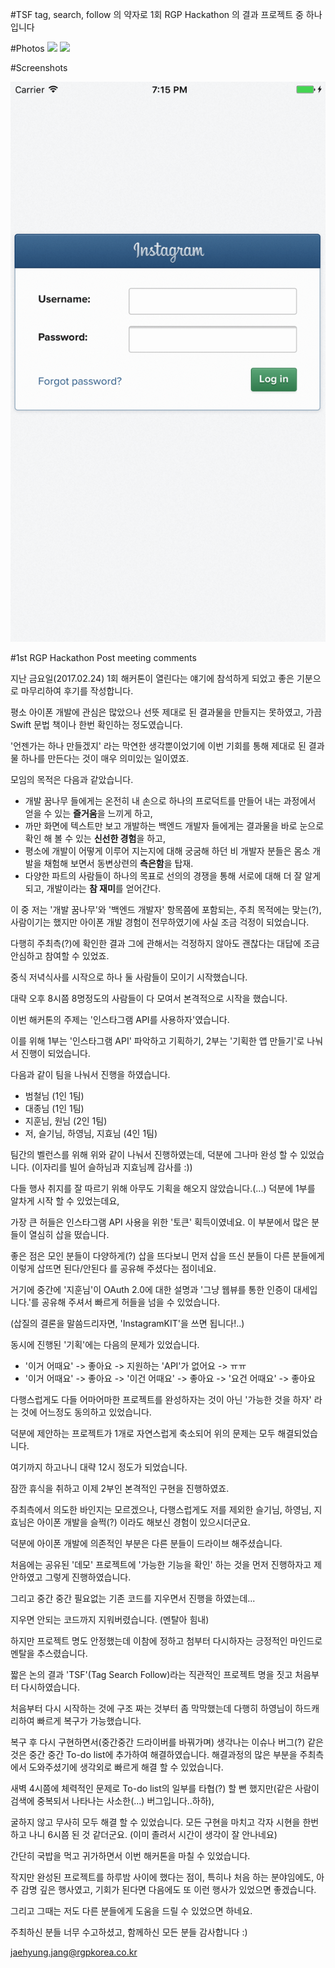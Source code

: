#TSF
tag, search, follow 의 약자로 1회 RGP Hackathon 의 결과 프로젝트 중 하나입니다

#Photos
<img src="https://raw.githubusercontent.com/beomcheol/TSF/master/Screenshots/Image%20uploaded%20from%20iOS.jpg">
<img src="https://raw.githubusercontent.com/beomcheol/TSF/master/Screenshots/Image%20uploaded%20from%20iOS%20(1).jpg">

#Screenshots

<img src="https://github.com/Sprexatura/TSF/blob/master/Screenshots/working.gif">

#1st RGP Hackathon Post meeting comments

지난 금요일(2017.02.24) 1회 해커톤이 열린다는 얘기에 참석하게 되었고 좋은 기분으로 마무리하여 후기를 작성합니다.


평소 아이폰 개발에 관심은 많았으나 선뜻 제대로 된 결과물을 만들지는 못하였고, 가끔 Swift 문법 책이나 한번 확인하는 정도였습니다.

'언젠가는 하나 만들겠지' 라는 막연한 생각뿐이었기에 이번 기회를 통해 제대로 된 결과물 하나를 만든다는 것이 매우 의미있는 일이였죠.

모임의 목적은 다음과 같았습니다.

- 개발 꿈나무 들에게는 온전히 내 손으로 하나의 프로덕트를 만들어 내는 과정에서 얻을 수 있는 **즐거움**을 느끼게 하고,
- 까만 화면에 텍스트만 보고 개발하는 백엔드 개발자 들에게는 결과물을 바로 눈으로 확인 해 볼 수 있는 **신선한 경험**을 하고,
- 평소에 개발이 어떻게 이루어 지는지에 대해 궁굼해 하던 비 개발자 분들은 몸소 개발을 채험해 보면서 동변상련의 **측은함**을 탑재.
- 다양한 파트의 사람들이 하나의 목표로 선의의 경쟁을 통해 서로에 대해 더 잘 알게 되고, 개발이라는 **참 재미**를 얻어간다.

이 중 저는 '개발 꿈나무'와 '백엔드 개발자' 항목쯤에 포함되는, 주최 목적에는 맞는(?), 사람이기는 했지만 아이폰 개발 경험이 전무하였기에 사실 조금 걱정이 되었습니다.

다행히 주최측(?)에 확인한 결과 그에 관해서는 걱정하지 않아도 괜찮다는 대답에 조금 안심하고 참여할 수 있었죠.

중식 저녁식사를 시작으로 하나 둘 사람들이 모이기 시작했습니다.

대략 오후 8시쯤 8명정도의 사람들이 다 모여서 본격적으로 시작을 했습니다.

이번 해커톤의 주제는 '인스타그램 API를 사용하자'였습니다.

이를 위해 1부는 '인스타그램 API' 파악하고 기획하기, 2부는 '기획한 앱 만들기'로 나눠서 진행이 되었습니다.

다음과 같이 팀을 나눠서 진행을 하였습니다.

- 범철님 (1인 1팀)
- 대종님 (1인 1팀)
- 지훈님, 원님 (2인 1팀)
- 저, 슬기님, 하영님, 지효님 (4인 1팀)

팀간의 벨런스를 위해 위와 같이 나눠서 진행하였는데, 덕분에 그나마 완성 할 수 있었습니다. (이자리를 빌어 슬하님과 지효님께 감사를 :))

다들 행사 취지를 잘 따르기 위해 아무도 기획을 해오지 않았습니다.(...) 덕분에 1부를 알차게 시작 할 수 있었는데요,

가장 큰 허들은 인스타그램 API 사용을 위한 '토큰' 획득이였네요. 이 부분에서 많은 분들이 열심히 삽을 떴습니다.

좋은 점은 모인 분들이 다양하게(?) 삽을 뜨다보니 먼저 삽을 뜨신 분들이 다른 분들에게 이렇게 삽뜨면 된다/안된다 를 공유해 주셨다는 점이네요.

거기에 중간에 '지훈님'이 OAuth 2.0에 대한 설명과 '그냥 웹뷰를 통한 인증이 대세입니다.'를 공유해 주셔서 빠르게 허들을 넘을 수 있었습니다.

(삽질의 결론을 말씀드리자면, 'InstagramKIT'을 쓰면 됩니다!..)

동시에 진행된 '기획'에는 다음의 문제가 있었습니다.

- '이거 어때요' -> 좋아요 -> 지원하는 'API'가 없어요 -> ㅠㅠ
- '이거 어때요' -> 좋아요 -> '이건 어때요' -> 좋아요 -> '요건 어때요' -> 좋아요

다행스럽게도 다들 어마어마한 프로젝트를 완성하자는 것이 아닌 '가능한 것을 하자' 라는 것에 어느정도 동의하고 있었습니다.

덕분에 제안하는 프로젝트가 1개로 자연스럽게 축소되어 위의 문제는 모두 해결되었습니다.

여기까지 하고나니 대략 12시 정도가 되었습니다.

잠깐 휴식을 취하고 이제 2부인 본격적인 구현을 진행하였죠.

주최측에서 의도한 바인지는 모르겠으나, 다행스럽게도 저를 제외한 슬기님, 하영님, 지효님은 아이폰 개발을 슬쩍(?) 이라도 해보신 경험이 있으시더군요.

덕분에 아이폰 개발에 의존적인 부분은 다른 분들이 드라이브 해주셨습니다.

처음에는 공유된 '데모' 프로젝트에 '가능한 기능을 확인' 하는 것을 먼저 진행하자고 제안하였고 그렇게 진행하였습니다.

그리고 중간 중간 필요없는 기존 코드를 지우면서 진행을 하였는데...

지우면 안되는 코드까지 지워버렸습니다. (멘탈아 힘내)

하지만 프로젝트 명도 안정했는데 이참에 정하고 첨부터 다시하자는 긍정적인 마인드로 멘탈을 추스렸습니다.

짧은 논의 결과 'TSF'(Tag Search Follow)라는 직관적인 프로젝트 명을 짓고 처음부터 다시하였습니다.

처음부터 다시 시작하는 것에 구조 짜는 것부터 좀 막막했는데 다행히 하영님이 하드캐리하여 빠르게 복구가 가능했습니다.

복구 후 다시 구현하면서(중간중간 드라이버를 바꿔가며) 생각나는 이슈나 버그(?) 같은 것은 중간 중간 To-do list에 추가하여 해결하였습니다. 해결과정의 많은 부분을 주최측에서 도와주셨기에 생각외로 빠르게 해결 할 수 있었습니다.

새벽 4시쯤에 체력적인 문제로 To-do list의 일부를 타협(?) 할 뻔 했지만(같은 사람이 검색에 중복되서 나타나는 사소한(...) 버그입니다..하하),

굴하지 않고 무사히 모두 해결 할 수 있었습니다. 모든 구현을 마치고 각자 시현을 한번 하고 나니 6시쯤 된 것 같더군요. (이미 졸려서 시간이 생각이 잘 안나네요)

간단히 국밥을 먹고 귀가하면서 이번 해커톤을 마칠 수 있었습니다.

작지만 완성된 프로젝트를 하루밤 사이에 했다는 점이, 특히나 처음 하는 분야임에도, 아주 감명 깊은 행사였고, 기회가 된다면 다음에도 또 이런 행사가 있었으면 좋겠습니다.

그리고 그때는 저도 다른 분들에게 도움을 드릴 수 있었으면 하네요.

주최하신 분들 너무 수고하셨고, 함께하신 모든 분들 감사합니다 :)

jaehyung.jang@rgpkorea.co.kr
